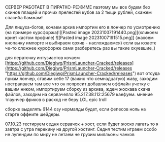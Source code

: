 СЕРВЕР РАБОТАЕТ В ПИРАТКО-РЕЖИМЕ паэтому мы все будем без скинов плащей и прочих прелестей кубов за 2 тыщи рублей, скажем спасиба бамжам!

Для лицуха-богов, кочаем архив импортим его в лончер по усмотрению
(на примере курсфоржа)![[Pasted image 20231007191440.png]](кликоем криет кастом профиле)
![[Pasted image 20231007191515.png]]
(жахоем кнопачку импорте и выбираем орхив - наслождаемся)
если вы юзаете че-то сложнее курсфорже сами разберетесь раз вы такие охуевшие_)

для ператочку интузиастов кочаем [https://github.com/Diegiwg/PrismLauncher-Cracked/releases](https://github.com/Diegiwg/PrismLauncher-Cracked/releases "https://github.com/Diegiwg/PrismLauncher-Cracked/releases") вот отсуда призм лончер, ставим себе 17 (важно что семнадцатую) жаву, заходим ностраиваем там все что он попросит добавляем оффлайн учетку с вашим ником,  импортируем сборку из архива, ждем жоскава скача файлов, заходим на сервачелло 95.217.38.112:25679 каефуем. мнение тлаунчер фриков в расход не беру LOL epic troll

сборке выделять 6144 озу нормалды будет, если фепесов ноль на старте оффните шейдеры.

07.10.23 тестируем седня сервачок + хост, если будет жоско лагать то я завтра с утра перекину на другой хостинг. Седня тестим играем особо не лупендим по миру не летаем не грузим милльоны чанков